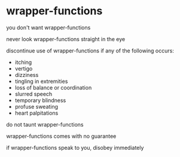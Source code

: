 wrapper-functions
=================

you don't want wrapper-functions

never look wrapper-functions straight in the eye

discontinue use of wrapper-functions if any of the following occurs:
* itching
* vertigo
* dizziness
* tingling in extremities
* loss of balance or coordination
* slurred speech
* temporary blindness
* profuse sweating
* heart palpitations

do not taunt wrapper-functions

wrapper-functions comes with no guarantee

if wrapper-functions speak to you, disobey immediately